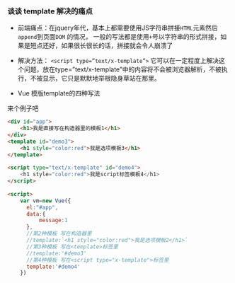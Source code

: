 ### 谈谈 template 解决的痛点
* 前端痛点：在jquery年代，基本上都需要使用JS字符串拼接`HTML`元素然后`append`到页面`DOM` 的情况，
一般的写法都是使用`+`号以字符串的形式拼接，如果是短点还好，如果很长很长的话，拼接就会令人崩溃了
* 解决方法：  `<script type=”text/x-template”>` 
它可以在一定程度上解决这个问题，放在type=”text/x-template”中的内容将不会被浏览器解析，不被执行，不被显示，它只是默默地举根隐身草站在那里。

* Vue 模版template的四种写法

来个例子吧

```html
<div id="app">
    <h1>我是直接写在构造器里的模板1</h1>
</div>
<template id="demo3">
    <h1 style="color:red">我是选项模板3</h1>
</template>
 
<script type="text/x-template" id="demo4">
    <h1 style="color:red">我是script标签模板4</h1>
</script>
 
<script>
    var vm=new Vue({
      el:"#app",
      data:{
          message:1
      },
      //第2种模板 写在构造器里
      //template:`<h1 style="color:red">我是选项模板2</h1>`
      //第3种模板 写在<template>标签里
      //template:'#demo3'
      //第4种模板 写在<script type="x-template">标签里
      template:'#demo4'
    })
```

